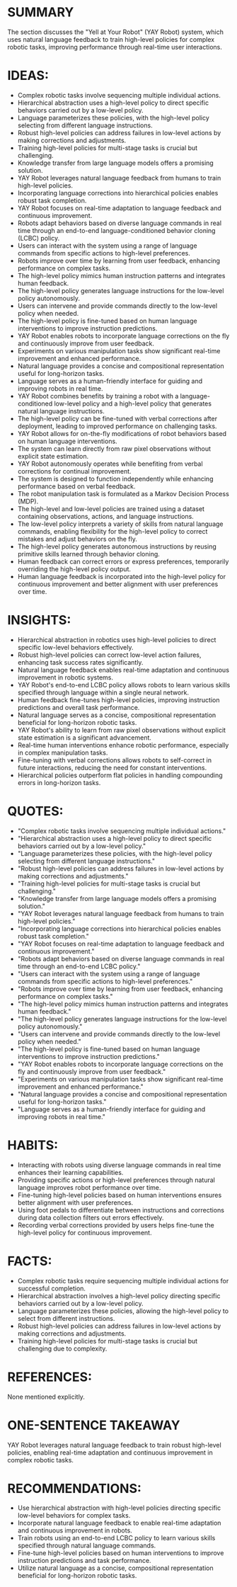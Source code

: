 # SUMMARY
The section discusses the "Yell at Your Robot" (YAY Robot) system, which uses natural language feedback to train high-level policies for complex robotic tasks, improving performance through real-time user interactions.

# IDEAS:
- Complex robotic tasks involve sequencing multiple individual actions.
- Hierarchical abstraction uses a high-level policy to direct specific behaviors carried out by a low-level policy.
- Language parameterizes these policies, with the high-level policy selecting from different language instructions.
- Robust high-level policies can address failures in low-level actions by making corrections and adjustments.
- Training high-level policies for multi-stage tasks is crucial but challenging.
- Knowledge transfer from large language models offers a promising solution.
- YAY Robot leverages natural language feedback from humans to train high-level policies.
- Incorporating language corrections into hierarchical policies enables robust task completion.
- YAY Robot focuses on real-time adaptation to language feedback and continuous improvement.
- Robots adapt behaviors based on diverse language commands in real time through an end-to-end language-conditioned behavior cloning (LCBC) policy.
- Users can interact with the system using a range of language commands from specific actions to high-level preferences.
- Robots improve over time by learning from user feedback, enhancing performance on complex tasks.
- The high-level policy mimics human instruction patterns and integrates human feedback.
- The high-level policy generates language instructions for the low-level policy autonomously.
- Users can intervene and provide commands directly to the low-level policy when needed.
- The high-level policy is fine-tuned based on human language interventions to improve instruction predictions.
- YAY Robot enables robots to incorporate language corrections on the fly and continuously improve from user feedback.
- Experiments on various manipulation tasks show significant real-time improvement and enhanced performance.
- Natural language provides a concise and compositional representation useful for long-horizon tasks.
- Language serves as a human-friendly interface for guiding and improving robots in real time.
- YAY Robot combines benefits by training a robot with a language-conditioned low-level policy and a high-level policy that generates natural language instructions.
- The high-level policy can be fine-tuned with verbal corrections after deployment, leading to improved performance on challenging tasks.
- YAY Robot allows for on-the-fly modifications of robot behaviors based on human language interventions.
- The system can learn directly from raw pixel observations without explicit state estimation.
- YAY Robot autonomously operates while benefiting from verbal corrections for continual improvement.
- The system is designed to function independently while enhancing performance based on verbal feedback.
- The robot manipulation task is formulated as a Markov Decision Process (MDP).
- The high-level and low-level policies are trained using a dataset containing observations, actions, and language instructions.
- The low-level policy interprets a variety of skills from natural language commands, enabling flexibility for the high-level policy to correct mistakes and adjust behaviors on the fly.
- The high-level policy generates autonomous instructions by reusing primitive skills learned through behavior cloning.
- Human feedback can correct errors or express preferences, temporarily overriding the high-level policy output.
- Human language feedback is incorporated into the high-level policy for continuous improvement and better alignment with user preferences over time.

# INSIGHTS:
- Hierarchical abstraction in robotics uses high-level policies to direct specific low-level behaviors effectively.
- Robust high-level policies can correct low-level action failures, enhancing task success rates significantly.
- Natural language feedback enables real-time adaptation and continuous improvement in robotic systems.
- YAY Robot's end-to-end LCBC policy allows robots to learn various skills specified through language within a single neural network.
- Human feedback fine-tunes high-level policies, improving instruction predictions and overall task performance.
- Natural language serves as a concise, compositional representation beneficial for long-horizon robotic tasks.
- YAY Robot's ability to learn from raw pixel observations without explicit state estimation is a significant advancement.
- Real-time human interventions enhance robotic performance, especially in complex manipulation tasks.
- Fine-tuning with verbal corrections allows robots to self-correct in future interactions, reducing the need for constant interventions.
- Hierarchical policies outperform flat policies in handling compounding errors in long-horizon tasks.

# QUOTES:
- "Complex robotic tasks involve sequencing multiple individual actions."
- "Hierarchical abstraction uses a high-level policy to direct specific behaviors carried out by a low-level policy."
- "Language parameterizes these policies, with the high-level policy selecting from different language instructions."
- "Robust high-level policies can address failures in low-level actions by making corrections and adjustments."
- "Training high-level policies for multi-stage tasks is crucial but challenging."
- "Knowledge transfer from large language models offers a promising solution."
- "YAY Robot leverages natural language feedback from humans to train high-level policies."
- "Incorporating language corrections into hierarchical policies enables robust task completion."
- "YAY Robot focuses on real-time adaptation to language feedback and continuous improvement."
- "Robots adapt behaviors based on diverse language commands in real time through an end-to-end LCBC policy."
- "Users can interact with the system using a range of language commands from specific actions to high-level preferences."
- "Robots improve over time by learning from user feedback, enhancing performance on complex tasks."
- "The high-level policy mimics human instruction patterns and integrates human feedback."
- "The high-level policy generates language instructions for the low-level policy autonomously."
- "Users can intervene and provide commands directly to the low-level policy when needed."
- "The high-level policy is fine-tuned based on human language interventions to improve instruction predictions."
- "YAY Robot enables robots to incorporate language corrections on the fly and continuously improve from user feedback."
- "Experiments on various manipulation tasks show significant real-time improvement and enhanced performance."
- "Natural language provides a concise and compositional representation useful for long-horizon tasks."
- "Language serves as a human-friendly interface for guiding and improving robots in real time."

# HABITS:
- Interacting with robots using diverse language commands in real time enhances their learning capabilities.
- Providing specific actions or high-level preferences through natural language improves robot performance over time.
- Fine-tuning high-level policies based on human interventions ensures better alignment with user preferences.
- Using foot pedals to differentiate between instructions and corrections during data collection filters out errors effectively.
- Recording verbal corrections provided by users helps fine-tune the high-level policy for continuous improvement.

# FACTS:
- Complex robotic tasks require sequencing multiple individual actions for successful completion.
- Hierarchical abstraction involves a high-level policy directing specific behaviors carried out by a low-level policy.
- Language parameterizes these policies, allowing the high-level policy to select from different instructions.
- Robust high-level policies can address failures in low-level actions by making corrections and adjustments.
- Training high-level policies for multi-stage tasks is crucial but challenging due to complexity.

# REFERENCES:
None mentioned explicitly.

# ONE-SENTENCE TAKEAWAY
YAY Robot leverages natural language feedback to train robust high-level policies, enabling real-time adaptation and continuous improvement in complex robotic tasks.

# RECOMMENDATIONS:
- Use hierarchical abstraction with high-level policies directing specific low-level behaviors for complex tasks.
- Incorporate natural language feedback to enable real-time adaptation and continuous improvement in robots.
- Train robots using an end-to-end LCBC policy to learn various skills specified through natural language commands.
- Fine-tune high-level policies based on human interventions to improve instruction predictions and task performance.
- Utilize natural language as a concise, compositional representation beneficial for long-horizon robotic tasks.